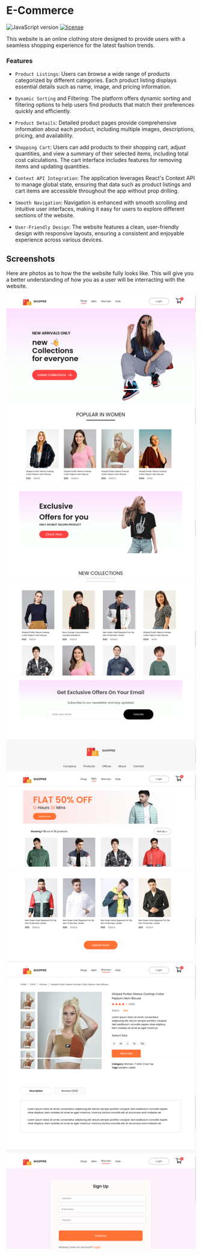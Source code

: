 # E-Commerce

![JavaScript version](https://img.shields.io/badge/logo-javascript-blue?logo=javascript)
[![license](https://img.shields.io/badge/license-%20MIT%20-green.svg)](./LICENSE)

This website is an online clothing store designed to provide users with a seamless shopping experience for the latest fashion trends.

### Features

- `Product Listings`: Users can browse a wide range of products categorized by different categories. Each product listing displays essential details such as name, image, and pricing information.

- `Dynamic Sorting` and Filtering: The platform offers dynamic sorting and filtering options to help users find products that match their preferences quickly and efficiently.

- `Product Details`: Detailed product pages provide comprehensive information about each product, including multiple images, descriptions, pricing, and availability.

- `Shopping Cart`: Users can add products to their shopping cart, adjust quantities, and view a summary of their selected items, including total cost calculations. The cart interface includes features for removing items and updating quantities.

- `Context API Integration`: The application leverages React's Context API to manage global state, ensuring that data such as product listings and cart items are accessible throughout the app without prop drilling.

- `Smooth Navigation`: Navigation is enhanced with smooth scrolling and intuitive user interfaces, making it easy for users to explore different sections of the website.

- `User-Friendly Design`: The website features a clean, user-friendly design with responsive layouts, ensuring a consistent and enjoyable experience across various devices.


## Screenshots
Here are photos as to how the the website fully looks like. This will give you a better understanding of how you as a user will be interracting with the website. 

![](/frontend/src/components/Assets/e-commerse%20(1).png)
![](/frontend/src/components/Assets/e-commerse%20(2).png)
![](/frontend/src/components/Assets/e-commerse%20(3).png)
![](/frontend/src/components/Assets/e-commerse%20(4).png)
![](/frontend/src/components/Assets/e-commerse%20(5).png)
![](/frontend/src/components/Assets/e-commerse%20(6).png)
![](/frontend/src/components/Assets/e-commerse%20(7).png)
![](/frontend/src/components/Assets/e-commerse%20(8).png)
![](/frontend/src/components/Assets/e-commerse%20(9).png)
![](/frontend/src/components/Assets/e-commerse%20(10).png)



